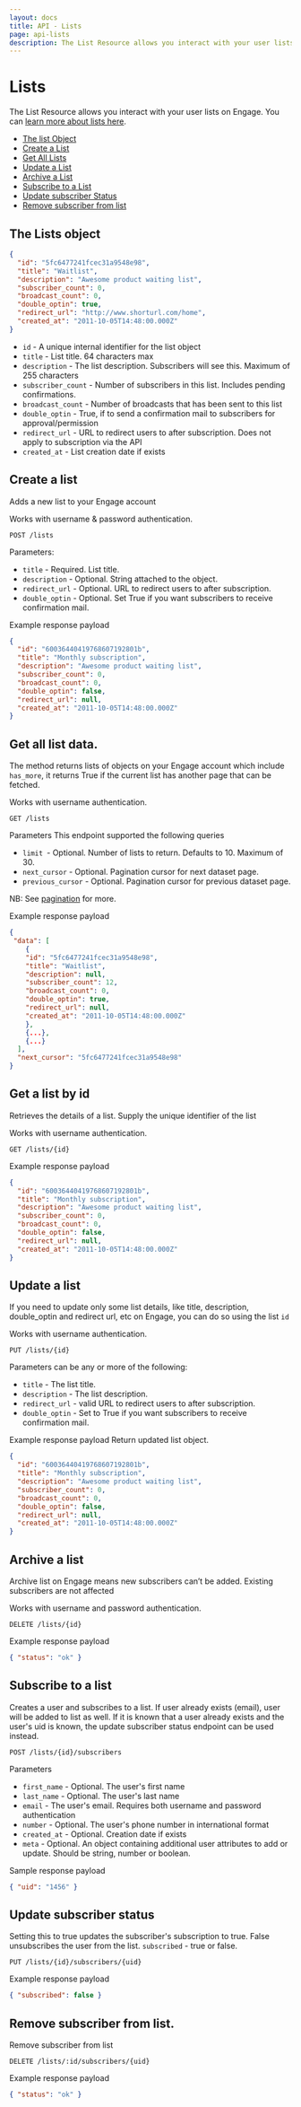 ```yaml
---
layout: docs
title: API - Lists
page: api-lists
description: The List Resource allows you interact with your user lists on Engage.
---
```


# Lists

The List Resource allows you interact with your user lists on Engage. You can [learn more about lists here](/docs/guides/lists).

- [The list Object](#the-list-object)
- [Create a List](#create-a-list)
- [Get All Lists](#get-all-list-data)
- [Update a List](#update-a-list)
- [Archive a List](#archive-a-list)
- [Subscribe to a List](#subscribe-to-a-list)
- [Update subscriber Status](#update-subscriber-status)
- [Remove subscriber from list](#remove-subscriber-from-list)

## The Lists object

```json
{
  "id": "5fc6477241fcec31a9548e98",
  "title": "Waitlist",
  "description": "Awesome product waiting list",
  "subscriber_count": 0,
  "broadcast_count": 0,
  "double_optin": true,
  "redirect_url": "http://www.shorturl.com/home",
  "created_at": "2011-10-05T14:48:00.000Z"
}
```

- `id` - A unique internal identifier for the list object
- `title` - List title. 64 characters max
- `description` - The list description. Subscribers will see this. Maximum of 255 characters
- `subscriber_count` - Number of subscribers in this list. Includes pending confirmations.
- `broadcast_count` - Number of broadcasts that has been sent to this list
- `double_optin` - True, if to send a confirmation mail to subscribers for approval/permission
- `redirect_url` - URL to redirect users to after subscription. Does not apply to subscription via the API
- `created_at` - List creation date if exists

## Create a list

Adds a new list to your Engage account

Works with username & password authentication.

```
POST /lists
```

Parameters:

- `title` - Required. List title.
- `description` - Optional. String attached to the object.
- `redirect_url` - Optional. URL to redirect users to after subscription.
- `double_optin` - Optional. Set True if you want subscribers to receive confirmation mail.

Example response payload

```json
{
  "id": "60036440419768607192801b",
  "title": "Monthly subscription",
  "description": "Awesome product waiting list",
  "subscriber_count": 0,
  "broadcast_count": 0,
  "double_optin": false,
  "redirect_url": null,
  "created_at": "2011-10-05T14:48:00.000Z"
}
```

## Get all list data.

The method returns lists of objects on your Engage account which include `has_more`, it returns True if the current list has another page that can be fetched.

Works with username authentication.

```
GET /lists
```

Parameters
This endpoint supported the following queries

- `limit `- Optional. Number of lists to return. Defaults to 10. Maximum of 30.
- `next_cursor` - Optional. Pagination cursor for next dataset page.
- `previous_cursor` - Optional. Pagination cursor for previous dataset page.

NB: See [pagination](/docs/api/#pagination) for more.

Example response payload

```json
{
 "data": [
    {
    "id": "5fc6477241fcec31a9548e98",
    "title": "Waitlist",
    "description": null,
    "subscriber_count": 12,
    "broadcast_count": 0,
    "double_optin": true,
    "redirect_url": null,
    "created_at": "2011-10-05T14:48:00.000Z"
    },
    {...},
    {...}
  ],
  "next_cursor": "5fc6477241fcec31a9548e98"
}
```

## Get a list by id

Retrieves the details of a list. Supply the unique identifier of the list

Works with username authentication.

```
GET /lists/{id}
```

Example response payload

```json
{
  "id": "60036440419768607192801b",
  "title": "Monthly subscription",
  "description": "Awesome product waiting list",
  "subscriber_count": 0,
  "broadcast_count": 0,
  "double_optin": false,
  "redirect_url": null,
  "created_at": "2011-10-05T14:48:00.000Z"
}
```

## Update a list

If you need to update only some list details, like title, description, double_optin and redirect url, etc on Engage, you can do so using the list `id`

Works with username authentication.

```
PUT /lists/{id}
```

Parameters can be any or more of the following:

- `title` - The list title.
- `description` - The list description.
- `redirect_url` - valid URL to redirect users to after subscription.
- `double_optin` - Set to True if you want subscribers to receive confirmation mail.

Example response payload
Return updated list object.

```json
{
  "id": "60036440419768607192801b",
  "title": "Monthly subscription",
  "description": "Awesome product waiting list",
  "subscriber_count": 0,
  "broadcast_count": 0,
  "double_optin": false,
  "redirect_url": null,
  "created_at": "2011-10-05T14:48:00.000Z"
}
```

## Archive a list

Archive list on Engage means new subscribers can’t be added. Existing subscribers are not affected

Works with username and password authentication.

```
DELETE /lists/{id}
```

Example response payload

```json
{ "status": "ok" }
```

## Subscribe to a list

Creates a user and subscribes to a list. If user already exists (email), user will be added to list as well. If it is known that a user already exists and the user's uid is known, the update subscriber status endpoint can be used instead.

```
POST /lists/{id}/subscribers
```

Parameters

- `first_name` - Optional. The user's first name
- `last_name` - Optional. The user's last name
- `email` - The user's email. Requires both username and password authentication
- `number` - Optional. The user's phone number in international format
- `created_at` - Optional. Creation date if exists
- `meta` - Optional. An object containing additional user attributes to add or update. Should be string, number or boolean.

Sample response payload

```json
{ "uid": "1456" }
```

## Update subscriber status

Setting this to true updates the subscriber's subscription to true. False unsubscribes the user from the list. `subscribed` - true or false.

```
PUT /lists/{id}/subscribers/{uid}
```

Example response payload

```json
{ "subscribed": false }
```

## Remove subscriber from list.

Remove subscriber from list

```
DELETE /lists/:id/subscribers/{uid}
```

Example response payload

```json
{ "status": "ok" }
```
